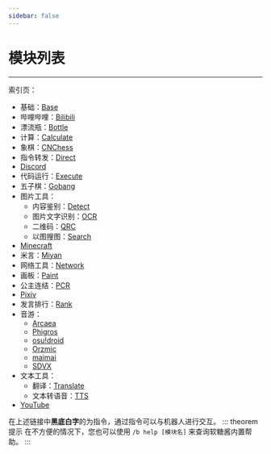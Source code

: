 ```yaml
---
sidebar: false
---
```


# 模块列表

---

索引页：
- 基础：[Base](./base/)
- 哔哩哔哩：[Bilibili](./bilibili/)
- 漂流瓶：[Bottle](./bottle/)
- 计算：[Calculate](./calculate/)
- 象棋：[CNChess](./cnchess/)
- 指令转发：[Direct](./direct/)
- [Discord](./discord/)
- 代码运行：[Execute](./execute/)
- 五子棋：[Gobang](./gobang/)
- 图片工具：
  - 内容鉴别：[Detect](./detect/)
  - 图片文字识别：[OCR](./ocr/)
  - 二维码：[QRC](./qrc/)
  - 以图搜图：[Search](./search/)
- [Minecraft](./minecraft/)
- 米言：[Miyan](./miyan/)
- 网络工具：[Network](./network/)
- 画板：[Paint](./paint/)
- 公主连结：[PCR](./pcr/)
- [Pixiv](./pixiv/)
- 发言排行：[Rank](./rank/)
- 音游：
  - [Arcaea](./arcaea/)
  - [Phigros](./phigros/)
  - [osu!droid](./osudroid/)
  - [Orzmic](./orzmic/)
  - [maimai](./maimai/)
  - [SDVX](./sdvx/)
- 文本工具：
  - 翻译：[Translate](./translate/)
  - 文本转语音：[TTS](./tts/)
- [YouTube](./youtube/)

在上述链接中**黑底白字**的为指令，通过指令可以与机器人进行交互。
::: theorem 提示
在不方便的情况下，您也可以使用 `/b help [模块名]` 来查询软糖酱内置帮助。
:::